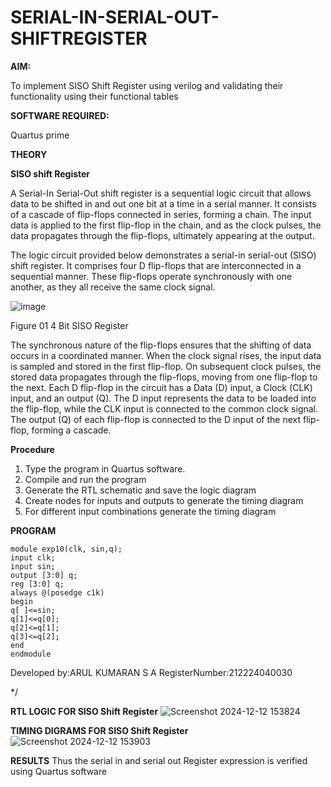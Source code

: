 # SERIAL-IN-SERIAL-OUT-SHIFTREGISTER

**AIM:**

To implement  SISO Shift Register using verilog and validating their functionality using their functional tables

**SOFTWARE REQUIRED:**

Quartus prime

**THEORY**

**SISO shift Register**

A Serial-In Serial-Out shift register is a sequential logic circuit that allows data to be shifted in and out one bit at a time in a serial manner. It consists of a cascade of flip-flops connected in series, forming a chain. The input data is applied to the first flip-flop in the chain, and as the clock pulses, the data propagates through the flip-flops, ultimately appearing at the output.

The logic circuit provided below demonstrates a serial-in serial-out (SISO) shift register. It comprises four D flip-flops that are interconnected in a sequential manner. These flip-flops operate synchronously with one another, as they all receive the same clock signal.

![image](https://github.com/naavaneetha/SERIAL-IN-SERIAL-OUT-SHIFTREGISTER/assets/154305477/e81c4072-37f9-46c6-8145-566764b74c3a)

Figure 01 4 Bit SISO Register

The synchronous nature of the flip-flops ensures that the shifting of data occurs in a coordinated manner. When the clock signal rises, the input data is sampled and stored in the first flip-flop. On subsequent clock pulses, the stored data propagates through the flip-flops, moving from one flip-flop to the next.
Each D flip-flop in the circuit has a Data (D) input, a Clock (CLK) input, and an output (Q). The D input represents the data to be loaded into the flip-flop, while the CLK input is connected to the common clock signal. The output (Q) of each flip-flop is connected to the D input of the next flip-flop, forming a cascade.

**Procedure**
1) Type the program in Quartus software.
2)  Compile and run the program
3)  Generate the RTL schematic and save the logic diagram
4)  Create nodes for inputs and outputs to generate the timing diagram
5)  For different input combinations generate the timing diagram   


**PROGRAM**
```
module exp10(clk, sin,q);
input clk;
input sin;
output [3:0] q;
reg [3:0] q;
always @(posedge c1k)
begin
q[ ]<=sin;
q[1]<=q[0];
q[2]<=q[1];
q[3]<=q[2];
end
endmodule
```


Developed by:ARUL KUMARAN S A
RegisterNumber:212224040030

*/

**RTL LOGIC FOR SISO Shift Register**
![Screenshot 2024-12-12 153824](https://github.com/user-attachments/assets/5c3e2f8b-dc63-4b18-9d50-bfd529664255)

**TIMING DIGRAMS FOR SISO Shift Register**
![Screenshot 2024-12-12 153903](https://github.com/user-attachments/assets/b58ded76-3354-444f-a9f2-67a145f34f06)

**RESULTS**
Thus the serial in and serial out Register expression is verified using Quartus software
